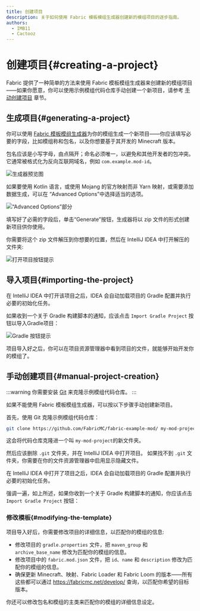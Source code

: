 ```yaml
---
title: 创建项目
description: 关于如何使用 Fabric 模板模组生成器创建新的模组项目的逐步指南。
authors:
  - IMB11
  - Cactooz
---
```


# 创建项目{#creating-a-project}

Fabric 提供了一种简单的方法来使用 Fabric 模板模组生成器来创建新的模组项目——如果你愿意，你可以使用示例模组代码仓库手动创建一个新项目，请参考 [手动创建项目](#manual-project-creation) 章节。

## 生成项目{#generating-a-project}

你可以使用 [Fabric 模板模组生成器](https://fabricmc.net/develop/template/)为你的模组生成一个新项目——你应该填写必要的字段，比如模组称和包名，以及你想要基于其开发的 Minecraft 版本。

包名应该是小写字母，由点隔开；命名必须唯一，以避免和其他开发者的包冲突。 它通常被格式化为反向互联网域名，例如 `com.example.mod-id`。

![生成器预览图](/assets/develop/getting-started/template-generator.png)

如果要使用 Kotlin 语言，或使用 Mojang 的官方映射而非 Yarn 映射，或需要添加数据生成，可以在 “Advanced Options”中选择适当的选项。

![“Advanced Options”部分](/assets/develop/getting-started/template-generator-advanced.png)

填写好了必需的字段后，单击“Generate”按钮，生成器将以 zip 文件的形式创建新项目供你使用。

你需要将这个 zip 文件解压到你想要的位置，然后在 IntelliJ IDEA 中打开解压的文件夹:

![打开项目按钮提示](/assets/develop/getting-started/open-project.png)

## 导入项目{#importing-the-project}

在 IntelliJ IDEA 中打开该项目之后，IDEA 会自动加载项目的 Gradle 配置并执行必要的初始化任务。

如果收到一个关于 Gradle 构建脚本的通知，应该点击 `Import Gradle Project` 按钮以导入Gradle项目：

![Gradle 按钮提示](/assets/develop/getting-started/gradle-prompt.png)

项目导入好之后，你可以在项目资源管理器中看到项目的文件，就能够开始开发你的模组了。

## 手动创建项目{#manual-project-creation}

:::warning
你需要安装 [Git](https://git-scm.com/) 来克隆示例模组代码仓库。
:::

如果不能使用 Fabric 模板模组生成器，可以按以下步骤手动创建新项目。

首先，使用 Git 克隆示例模组代码仓库：

```sh
git clone https://github.com/FabricMC/fabric-example-mod/ my-mod-project
```

这会将代码仓库克隆进一个叫 `my-mod-project`的新文件夹。

然后应该删除 `.git` 文件夹，并在 IntelliJ IDEA 中打开项目。 如果找不到 `.git` 文件夹，你需要在你的文件资源管理器中启用显示隐藏文件。

在 IntelliJ IDEA 中打开了项目之后，IDEA 会自动加载项目的 Gradle 配置并执行必要的初始化任务。

强调一遍，如上所述，如果你收到一个关于 Gradle 构建脚本的通知，你应该点击 `Import Gradle Project` 按钮：

### 修改模板{#modifying-the-template}

项目导入好后，你需要修改项目的详细信息，以匹配你的模组的信息:

- 修改项目的 `gradle.properties` 文件，把 `maven_group` 和 `archive_base_name` 修改为匹配你的模组的信息。
- 修改项目中的 `fabric.mod.json` 文件，把 `id`、`name` 和 `description` 修改为匹配你的模组的信息。
- 确保更新 Minecraft、映射、Fabric Loader 和 Fabric Loom 的版本——所有这些都可以通过 <https://fabricmc.net/develop/> 查询，以匹配你希望的目标版本。

你还可以修改包名和模组的主类来匹配你的模组的详细信息设定。
